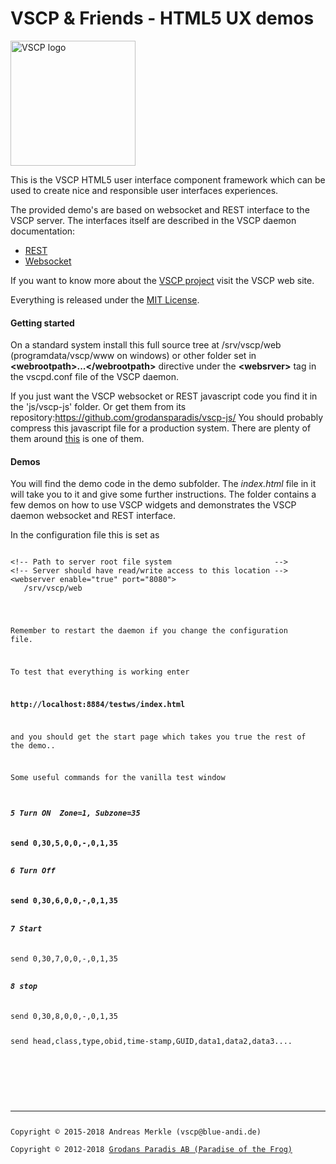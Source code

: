 <h1>VSCP & Friends - HTML5 UX demos</h1>

<img src="http://vscp.org/images/logo.png" width="200px" alt="VSCP logo">

This is the VSCP HTML5 user interface component framework which 
can be used to create nice and responsible user interfaces experiences.

The provided demo's are based on websocket and REST interface to the VSCP server.
The interfaces itself are described in the VSCP daemon documentation:
* <a href="http://www.vscp.org/docs/vscpd/doku.php?id=vscp_daemon_vscp_daemon_rest_interface">REST</a>
* <a href="http://www.vscp.org/docs/vscpd/doku.php?id=vscp_daemon_vscp_websocket_interface">Websocket</a>

If you want to know more about the <a href="http://www.vscp.org">VSCP project</a> visit the VSCP web site.

Everything is released under the <a href="http://opensource.org/licenses/MIT">MIT License</a>.

<h4>Getting started</h4>

On a standard system install this full source tree at /srv/vscp/web (programdata/vscp/www on windows) 
or other folder set in <b>&lt;webrootpath&gt;...&lt;/webrootpath&gt;</b> directive under the 
<b>&lt;websrver&gt;</b> tag in the vscpd.conf file of the VSCP daemon.

If you just want the VSCP websocket or REST javascript code you find it in the 'js/vscp-js' folder.
Or get them from its repository:<a href="https://github.com/grodansparadis/vscp-js/">https://github.com/grodansparadis/vscp-js/</a>
You should probably compress this javascript file for a production system. There are plenty of them around <a href="http://javascriptcompressor.com">this</a> is one of them.

<h4>Demos</h4>

You will find the demo code in the demo subfolder. The *index.html* file in it will take you to it and give some further instructions.
The folder contains a few demos on how to use VSCP widgets and demonstrates the VSCP daemon websocket and REST interface.

In the configuration file this is set as

<pre><code>
&lt;!-- Path to server root file system                       --&gt;
&lt;!-- Server should have read/write access to this location --&gt;
&lt;webserver enable="true" port="8080"&gt;
   <webrootpath>/srv/vscp/web</webrootpath&gt;
   ...
   ...
&lt;/webserver&gt;
</code></pre>

Remember to restart the daemon if you change the configuration file.

To test that everything is working enter

<b>http://localhost:8884/testws/index.html</b>

and you should get the start page which takes you true the rest of the demo..

Some useful commands for the vanilla test window

<h5>5 Turn ON  Zone=1, Subzone=35</h5>
<b>send 0,30,5,0,0,-,0,1,35</b>

<h5>6 Turn Off</h5>
<b>send 0,30,6,0,0,-,0,1,35</b>

<h5>7 Start</h5>
</b>send 0,30,7,0,0,-,0,1,35</b>

<h5>8 stop</h5>
</b>send 0,30,8,0,0,-,0,1,35</b>

send head,class,type,obid,time-stamp,GUID,data1,data2,data3....

<br><br>
<hr>
Copyright &copy; 2015-2018 Andreas Merkle (vscp@blue-andi.de)<br />
Copyright &copy; 2012-2018 <a href="http://www.grodansparadis.com">Grodans Paradis AB (Paradise of the Frog)</a>
